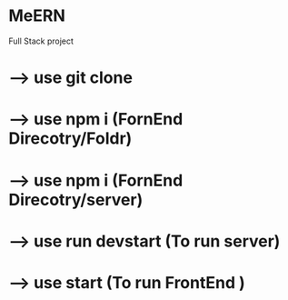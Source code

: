 # MeERN
Full Stack project
# --> use git clone
# --> use npm i (FornEnd Direcotry/Foldr)
# --> use npm i (FornEnd Direcotry/server)
# --> use run devstart (To run server)
# --> use start (To run FrontEnd )